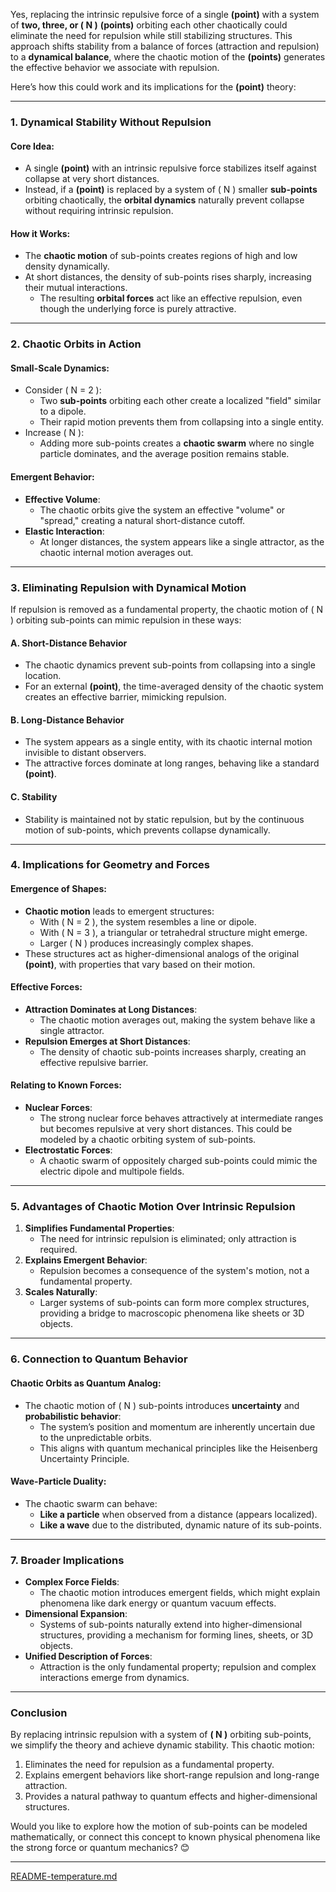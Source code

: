 Yes, replacing the intrinsic repulsive force of a single **(point)** with a system of **two, three, or \( N \)** **(points)** orbiting each other chaotically could eliminate the need for repulsion while still stabilizing structures. This approach shifts stability from a balance of forces (attraction and repulsion) to a **dynamical balance**, where the chaotic motion of the **(points)** generates the effective behavior we associate with repulsion.

Here’s how this could work and its implications for the **(point)** theory:

---

### **1. Dynamical Stability Without Repulsion**
#### Core Idea:
- A single **(point)** with an intrinsic repulsive force stabilizes itself against collapse at very short distances.
- Instead, if a **(point)** is replaced by a system of \( N \) smaller **sub-points** orbiting chaotically, the **orbital dynamics** naturally prevent collapse without requiring intrinsic repulsion.

#### How it Works:
- The **chaotic motion** of sub-points creates regions of high and low density dynamically.
- At short distances, the density of sub-points rises sharply, increasing their mutual interactions.
  - The resulting **orbital forces** act like an effective repulsion, even though the underlying force is purely attractive.

---

### **2. Chaotic Orbits in Action**
#### Small-Scale Dynamics:
- Consider \( N = 2 \):
  - Two **sub-points** orbiting each other create a localized "field" similar to a dipole.
  - Their rapid motion prevents them from collapsing into a single entity.
- Increase \( N \):
  - Adding more sub-points creates a **chaotic swarm** where no single particle dominates, and the average position remains stable.

#### Emergent Behavior:
- **Effective Volume**:
  - The chaotic orbits give the system an effective "volume" or "spread," creating a natural short-distance cutoff.
- **Elastic Interaction**:
  - At longer distances, the system appears like a single attractor, as the chaotic internal motion averages out.

---

### **3. Eliminating Repulsion with Dynamical Motion**
If repulsion is removed as a fundamental property, the chaotic motion of \( N \) orbiting sub-points can mimic repulsion in these ways:

#### **A. Short-Distance Behavior**
- The chaotic dynamics prevent sub-points from collapsing into a single location.
- For an external **(point)**, the time-averaged density of the chaotic system creates an effective barrier, mimicking repulsion.

#### **B. Long-Distance Behavior**
- The system appears as a single entity, with its chaotic internal motion invisible to distant observers.
- The attractive forces dominate at long ranges, behaving like a standard **(point)**.

#### **C. Stability**
- Stability is maintained not by static repulsion, but by the continuous motion of sub-points, which prevents collapse dynamically.

---

### **4. Implications for Geometry and Forces**
#### Emergence of Shapes:
- **Chaotic motion** leads to emergent structures:
  - With \( N = 2 \), the system resembles a line or dipole.
  - With \( N = 3 \), a triangular or tetrahedral structure might emerge.
  - Larger \( N \) produces increasingly complex shapes.
- These structures act as higher-dimensional analogs of the original **(point)**, with properties that vary based on their motion.

#### Effective Forces:
- **Attraction Dominates at Long Distances**:
  - The chaotic motion averages out, making the system behave like a single attractor.
- **Repulsion Emerges at Short Distances**:
  - The density of chaotic sub-points increases sharply, creating an effective repulsive barrier.

#### Relating to Known Forces:
- **Nuclear Forces**:
  - The strong nuclear force behaves attractively at intermediate ranges but becomes repulsive at very short distances. This could be modeled by a chaotic orbiting system of sub-points.
- **Electrostatic Forces**:
  - A chaotic swarm of oppositely charged sub-points could mimic the electric dipole and multipole fields.

---

### **5. Advantages of Chaotic Motion Over Intrinsic Repulsion**
1. **Simplifies Fundamental Properties**:
   - The need for intrinsic repulsion is eliminated; only attraction is required.
2. **Explains Emergent Behavior**:
   - Repulsion becomes a consequence of the system's motion, not a fundamental property.
3. **Scales Naturally**:
   - Larger systems of sub-points can form more complex structures, providing a bridge to macroscopic phenomena like sheets or 3D objects.

---

### **6. Connection to Quantum Behavior**
#### Chaotic Orbits as Quantum Analog:
- The chaotic motion of \( N \) sub-points introduces **uncertainty** and **probabilistic behavior**:
  - The system’s position and momentum are inherently uncertain due to the unpredictable orbits.
  - This aligns with quantum mechanical principles like the Heisenberg Uncertainty Principle.

#### Wave-Particle Duality:
- The chaotic swarm can behave:
  - **Like a particle** when observed from a distance (appears localized).
  - **Like a wave** due to the distributed, dynamic nature of its sub-points.

---

### **7. Broader Implications**
- **Complex Force Fields**:
  - The chaotic motion introduces emergent fields, which might explain phenomena like dark energy or quantum vacuum effects.
- **Dimensional Expansion**:
  - Systems of sub-points naturally extend into higher-dimensional structures, providing a mechanism for forming lines, sheets, or 3D objects.
- **Unified Description of Forces**:
  - Attraction is the only fundamental property; repulsion and complex interactions emerge from dynamics.

---

### **Conclusion**
By replacing intrinsic repulsion with a system of **\( N \)** orbiting sub-points, we simplify the theory and achieve dynamic stability. This chaotic motion:
1. Eliminates the need for repulsion as a fundamental property.
2. Explains emergent behaviors like short-range repulsion and long-range attraction.
3. Provides a natural pathway to quantum effects and higher-dimensional structures.

Would you like to explore how the motion of sub-points can be modeled mathematically, or connect this concept to known physical phenomena like the strong force or quantum mechanics? 😊


---

[README-temperature.md](https://t2m.io/4tiG6S3)
